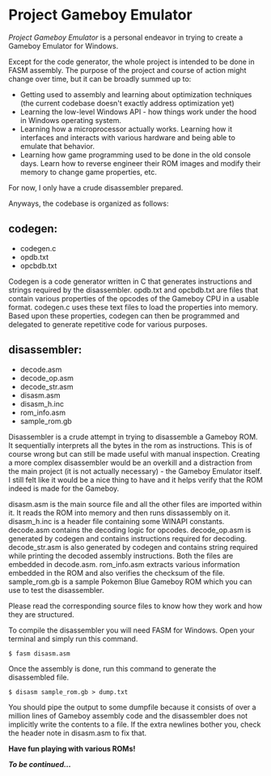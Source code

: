 # Project Gameboy Emulator

*Project Gameboy Emulator* is a personal endeavor in trying to create a Gameboy Emulator for Windows.

Except for the code generator, the whole project is intended to be done in FASM assembly. The purpose of the project and course of action might change over time, but it can be broadly summed up to:
   - Getting used to assembly and learning about optimization techniques (the current codebase doesn't exactly address optimization yet)
   - Learning the low-level Windows API - how things work under the hood in Windows operating system.
   - Learning how a microprocessor actually works. Learning how it interfaces and interacts with various hardware and being able to emulate that behavior.
   - Learning how game programming used to be done in the old console days. Learn how to reverse engineer their ROM images and modify their memory to change game properties, etc.

For now, I only have a crude disassembler prepared.

Anyways, the codebase is organized as follows:

codegen:
  - 
  - codegen.c 
  - opdb.txt
  - opcbdb.txt

Codegen is a code generator written in C that generates instructions and strings required by the disassembler. opdb.txt and opcbdb.txt are files that contain various properties of the opcodes of the Gameboy CPU in a usable format. codegen.c uses these text files to load the properties into memory. Based upon these properties, codegen can then be programmed and delegated to generate repetitive code for various purposes.

disassembler:
  -
  - decode.asm
  - decode_op.asm
  - decode_str.asm
  - disasm.asm
  - disasm_h.inc
  - rom_info.asm
  - sample_rom.gb

Disassembler is a crude attempt in trying to disassemble a Gameboy ROM. It sequentially interprets all the bytes in the rom as instructions. This is of course wrong but can still be made useful with manual inspection. Creating a more complex disassembler would be an overkill and a distraction from the main project (it is not actually necessary) - the Gameboy Emulator itself. I still felt like it would be a nice thing to have and it helps verify that the ROM indeed is made for the Gameboy.

disasm.asm is the main source file and all the other files are imported within it. It reads the ROM into memory and then runs dissassembly on it. disasm_h.inc is a header file containing some WINAPI constants. decode.asm contains the decoding logic for opcodes. decode_op.asm is generated by codegen and contains instructions required for decoding. decode_str.asm is also generated by codegen and contains string required while printing the decoded assembly instructions. Both the files are embedded in decode.asm. rom_info.asm extracts various information embedded in the ROM and also verifies the checksum of the file. sample_rom.gb is a sample Pokemon Blue Gameboy ROM which you can use to test the disassembler.

Please read the corresponding source files to know how they work and how they are structured. 

To compile the disassembler you will need FASM for Windows. Open your terminal and simply run this command.

```
$ fasm disasm.asm
```

Once the assembly is done, run this command to generate the disassembled file.

```
$ disasm sample_rom.gb > dump.txt
```

You should pipe the output to some dumpfile because it consists of over a million lines of Gameboy assembly code and the disassembler does not implicitly write the contents to a file. If the extra newlines bother you, check the header note in disasm.asm to fix that.

**Have fun playing with various ROMs!**

***To be continued...***